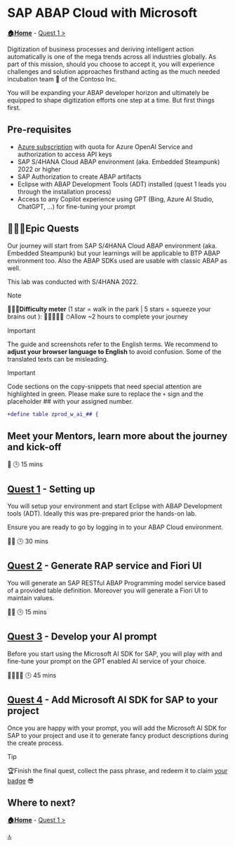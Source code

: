 # SAP ABAP Cloud with Microsoft

**[🏠Home](../README.md)** - [ Quest 1 >](student/quest1.md)

Digitization of business processes and deriving intelligent action automatically is one of the mega trends across all industries globally. As part of this mission, should you choose to accept it, you will experience challenges and solution approaches firsthand acting as the much needed incubation team 🐣 of the Contoso Inc.

You will be expanding your ABAP developer horizon and ultimately be equipped to shape digitization efforts one step at a time. But first things first.

## Pre-requisites

- [Azure subscription](https://azure.microsoft.com/free/) with quota for Azure OpenAI Service and authorization to access API keys
- SAP S/4HANA Cloud ABAP environment (aka. Embedded Steampunk) 2022 or higher
- SAP Authorization to create ABAP artifacts
- Eclipse with ABAP Development Tools (ADT) installed (quest 1 leads you through the installation process)
- Access to any Copilot experience using GPT (Bing, Azure AI Studio, ChatGPT, ...) for fine-tuning your prompt

## 🧙🏾‍♀️Epic Quests

Our journey will start from SAP S/4HANA Cloud ABAP environment (aka. Embedded Steampunk) but your learnings will be applicable to BTP ABAP environment too. Also the ABAP SDKs used are usable with classic ABAP as well.

This lab was conducted with S/4HANA 2022.

> [!NOTE]
>🏋🏽‍♂️**Difficulty meter** (1 star = walk in the park | 5 stars = squeeze your brains out ): 🌟🌟🌟🌟🌟
>⏱Allow ~2 hours to complete your journey

> [!IMPORTANT]
>The guide and screenshots refer to the English terms. We recommend to **adjust your browser language to English** to avoid confusion. Some of the translated texts can be misleading.

> [!IMPORTANT]
> Code sections on the copy-snippets that need special attention are highlighted in green. Please make sure to replace the `+` sign and the placeholder ## with your assigned number.

```diff
+define table zprod_w_ai_## {
```

## Meet your Mentors, learn more about the journey and kick-off

🌟
🕒 15 mins

## [Quest 1](student/quest1.md) - Setting up

You will setup your environment and start Eclipse with ABAP Development tools (ADT). Ideally this was pre-prepared prior the hands-on lab.

Ensure you are ready to go by logging in to your ABAP Cloud environment.

🌟🌟
🕒 30 mins

## [Quest 2](student/quest2.md) - Generate RAP service and Fiori UI

You will generate an SAP RESTful ABAP Programming model service based of a provided table definition. Moreover you will generate a Fiori UI to maintain values.

🌟🌟
🕒 15 mins

## [Quest 3](student/quest3.md) - Develop your AI prompt

Before you start using the Microsoft AI SDK for SAP, you will play with and fine-tune your prompt on the GPT enabled AI service of your choice.

🌟🌟🌟🌟
🕒 45 mins

## [Quest 4](student/quest4.md) - Add Microsoft AI SDK for SAP to your project

Once you are happy with your prompt, you will add the Microsoft AI SDK for SAP to your project and use it to generate fancy product descriptions during the create process.

> [!TIP]
>🏆Finish the final quest, collect the pass phrase, and redeem it to claim [your badge](https://webhostingforconverter.z16.web.core.windows.net/claim-reward-abap.html) 😎

## Where to next?

**[🏠Home](../README.md)** - [ Quest 1 >](student/quest1.md)

[🔝](#)
